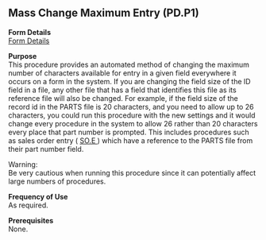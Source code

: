 ##  Mass Change Maximum Entry (PD.P1)

<PageHeader />

**Form Details**  
[ Form Details ](PD-P1-1/README.md)   

**Purpose**  
This procedure provides an automated method of changing the maximum number of characters available for entry in a given field everywhere it occurs on a form in the system. If you are changing the field size of the ID field in a file, any other file that has a field that identifies this file as its reference file will also be changed. For example, if the field size of the record id in the PARTS file is 20 characters, and you need to allow up to 26 characters, you could run this procedure with the new settings and it would change every procedure in the system to allow 26 rather than 20 characters every place that part number is prompted. This includes procedures such as sales order entry ( [ SO.E ](../../../../rover/AP-OVERVIEW/AP-ENTRY/AP-E/AP-E-1/CURRENCY-CONTROL/SO-E) ) which have a reference to the PARTS file from their part number field.   
  
Warning:  
Be very cautious when running this procedure since it can potentially affect
large numbers of procedures.

**Frequency of Use**  
As required.

**Prerequisites**  
None.

<badge text= "Version 8.10.57" vertical="middle" />

<PageFooter />